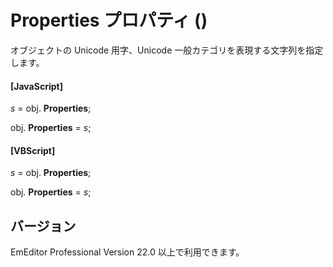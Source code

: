 # Properties プロパティ ()

オブジェクトの Unicode 用字、Unicode 一般カテゴリを表現する文字列を指定します。

#### \[JavaScript\]

_s_ = obj. **Properties**;

obj. **Properties** = _s_;

#### \[VBScript\]

_s_ = obj. **Properties**;

obj. **Properties** = _s_;

## バージョン

EmEditor Professional Version 22.0 以上で利用できます。